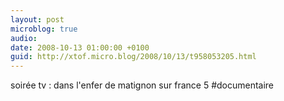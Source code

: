 ```yaml
---
layout: post
microblog: true
audio: 
date: 2008-10-13 01:00:00 +0100
guid: http://xtof.micro.blog/2008/10/13/t958053205.html
---
```

soirée tv : dans l'enfer de matignon sur france 5 #documentaire
